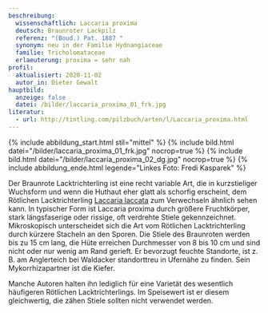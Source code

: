 ```yaml
---
beschreibung:
  wissenschaftlich: Laccaria proxima
  deutsch: Braunroter Lackpilz
  referenz: "(Boud.) Pat. 1887 "
  synonym: neu in der Familie Hydnangiaceae
  familie: Tricholomataceae
  erlaeuterung: proxima = sehr nah
profil:
  aktualisiert: 2020-11-02
  autor_in: Dieter Gewalt
hauptbild:
  anzeige: false
  datei: /bilder/laccaria_proxima_01_frk.jpg
literatur:
  - url: http://tintling.com/pilzbuch/arten/l/Laccaria_proxima.html
---
```

{% include abbildung_start.html stil="mittel" %}
{% include bild.html datei="/bilder/laccaria_proxima_01_frk.jpg" nocrop=true %}
{% include bild.html datei="/bilder/laccaria_proxima_02_dg.jpg" nocrop=true %}
{% include abbildung_ende.html legende="Linkes Foto: Fredi Kasparek" %}

Der Braunrote Lacktrichterling ist eine recht variable Art, die in kurzstieliger Wuchsform und wenn die Huthaut eher glatt als schorfig erscheint, dem Rötlichen Lacktrichterling [Laccaria laccata](/pilze/laccaria-laccata-rötlicher-lacktrichterling) zum Verwechseln ähnlich sehen kann. In typischer Form ist Laccaria proxima durch größere Fruchtkörper, stark längsfaserige oder rissige, oft verdrehte Stiele gekennzeichnet. Mikroskopisch unterscheidet sich die Art vom Rötlichen Lacktrichterling durch kürzere Stacheln an den Sporen. Die Stiele des Braunroten werden bis zu 15 cm lang, die Hüte erreichen Durchmesser von 8 bis 10 cm und sind nicht oder nur wenig am Rand gerieft. Er bevorzugt feuchte Standorte, ist z. B. am Anglerteich bei Waldacker standorttreu in Ufernähe zu finden. Sein Mykorrhizapartner ist die Kiefer.

Manche Autoren halten ihn lediglich für eine Varietät des wesentlich häufigeren Rötlichen Lacktrichterlings. Im Speisewert ist er diesem gleichwertig, die zähen Stiele sollten nicht verwendet werden.